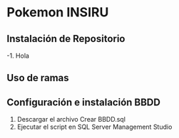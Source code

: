 # Pokemon INSIRU

## Instalación de Repositorio

-1. Hola

## Uso de ramas

## Configuración e instalación BBDD 

1. Descargar el archivo Crear BBDD.sql 
2. Ejecutar el script en SQL Server Management Studio
